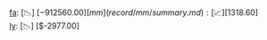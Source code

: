 [fa](record/fa/summary.md): [📉] [$-912560.00]  
[mm](record/mm/summary.md): [📈] [$1318.60]  
[ly](record/ly/summary.md): [📉] [$-2977.00]  
